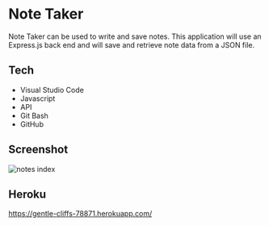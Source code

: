 # Note Taker
 Note Taker can be used to write and save notes. This application will use an Express.js back end and will save and retrieve note data from a JSON file.


## Tech

- Visual Studio Code
- Javascript
- API
- Git Bash
- GitHub

## Screenshot
![notes index](https://user-images.githubusercontent.com/84750526/144703241-01dca228-2187-48f7-80a5-3957ab46ac70.JPG)

## Heroku
https://gentle-cliffs-78871.herokuapp.com/
